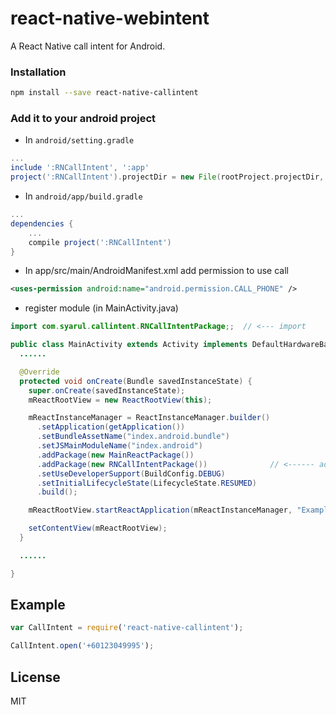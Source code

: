 # react-native-webintent

A React Native call intent for Android.

### Installation

```bash
npm install --save react-native-callintent
```

### Add it to your android project

* In `android/setting.gradle`

```gradle
...
include ':RNCallIntent', ':app'
project(':RNCallIntent').projectDir = new File(rootProject.projectDir, '../node_modules/react-native-callintent')
```

* In `android/app/build.gradle`

```gradle
...
dependencies {
    ...
    compile project(':RNCallIntent')
}
```

* In app/src/main/AndroidManifest.xml add permission to use call

```xml
<uses-permission android:name="android.permission.CALL_PHONE" />
```

* register module (in MainActivity.java)

```java
import com.syarul.callintent.RNCallIntentPackage;;  // <--- import

public class MainActivity extends Activity implements DefaultHardwareBackBtnHandler {
  ......

  @Override
  protected void onCreate(Bundle savedInstanceState) {
    super.onCreate(savedInstanceState);
    mReactRootView = new ReactRootView(this);

    mReactInstanceManager = ReactInstanceManager.builder()
      .setApplication(getApplication())
      .setBundleAssetName("index.android.bundle")
      .setJSMainModuleName("index.android")
      .addPackage(new MainReactPackage())
      .addPackage(new RNCallIntentPackage())              // <------ add here
      .setUseDeveloperSupport(BuildConfig.DEBUG)
      .setInitialLifecycleState(LifecycleState.RESUMED)
      .build();

    mReactRootView.startReactApplication(mReactInstanceManager, "ExampleRN", null);

    setContentView(mReactRootView);
  }

  ......

}
```

## Example
```javascript
var CallIntent = require('react-native-callintent');

CallIntent.open('+60123049995');
```
## License

MIT
